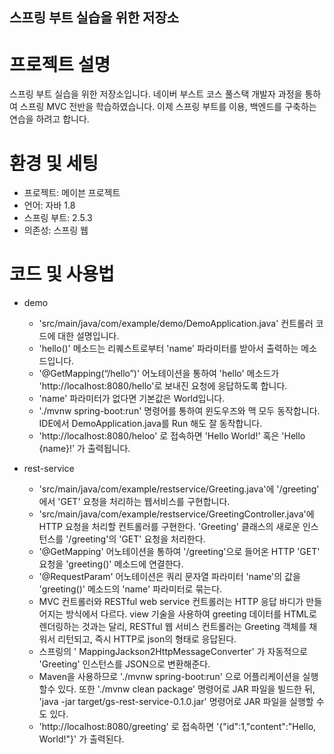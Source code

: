 ## 스프링 부트 실습을 위한 저장소 

# 프로젝트 설명
스프링 부트 실습을 위한 저장소입니다. 네이버 부스트 코스 풀스택 개발자 과정을 통하여 스프링 MVC 전반을 학습하였습니다. 이제 스프링 부트를 이용, 백엔드를 구축하는 연습을 하려고 합니다. 

# 환경 및 세팅

* 프로젝트: 메이븐 프로젝트
* 언어: 자바 1.8
* 스프링 부트: 2.5.3
* 의존성: 스프링 웹

# 코드 및 사용법 

* demo
    * 'src/main/java/com/example/demo/DemoApplication.java' 컨트롤러 코드에 대한 설명입니다.
    * 'hello()' 메소드는 리퀘스트로부터 'name' 파라미터를 받아서 출력하는 메소드입니다. 
    * '@GetMapping(“/hello”)' 어노테이션을 통하여 'hello' 메소드가 'http://localhost:8080/hello'로 보내진 요청에 응답하도록 합니다.  
    * 'name' 파라미터가 없다면 기본값은 World입니다.
    * './mvnw spring-boot:run' 명령어를 통하여 윈도우즈와 맥 모두 동작합니다. IDE에서 DemoApplication.java를 Run 해도 잘 동작합니다.
    * 'http://localhost:8080/heloo' 로 접속하면 'Hello World!' 혹은 'Hello {name}!' 가 출력됩니다.

* rest-service
    * 'src/main/java/com/example/restservice/Greeting.java'에 '/greeting' 에서 'GET' 요청을 처리하는 웹서비스를 구현합니다.
    * 'src/main/java/com/example/restservice/GreetingController.java'에 HTTP 요청을 처리할 컨트롤러를 구현한다. 'Greeting' 클래스의 새로운 인스턴스를 '/greeting'의 'GET' 요청을 처리한다. 
    * '@GetMapping' 어노테이션을 통하여 '/greeting'으로 들어온 HTTP 'GET' 요청을 'greeting()' 메소드에 연결한다.
    * '@RequestParam' 어노테이션은 쿼리 문자열 파라미터 'name'의 값을 'greeting()' 메소드의 'name' 파라미터로 묶는다. 
    * MVC 컨트롤러와 RESTful web service 컨트롤러는 HTTP 응답 바디가 만들어지는 방식에서 다르다. view 기술을 사용하여 greeting 데이터를 HTML로 렌더링하는 것과는 달리, RESTful 웹 서비스 컨트롤러는 Greeting 객체를 채워서 리턴되고, 즉시 HTTP로 json의 형태로 응답된다.
    * 스프링의 ' MappingJackson2HttpMessageConverter' 가 자동적으로 'Greeting' 인스턴스를 JSON으로 변환해준다. 
    * Maven을 사용하므로 './mvnw spring-boot:run' 으로 어플리케이션을 실행할수 있다. 또한 './mvnw clean package' 명령어로 JAR 파일을 빌드한 뒤, 'java -jar target/gs-rest-service-0.1.0.jar' 명령어로 JAR 파일을 실행할 수도 있다. 
    * 'http://localhost:8080/greeting' 로 접속하면 '{"id":1,"content":"Hello, World!"}' 가 출력된다. 
